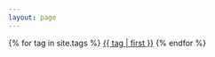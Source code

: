 ```yaml
---
layout: page
---
```

<p>
  {% for tag in site.tags %}
  <a style="font-size: {{ tag | last | size | times: 100 | divided_by: site.tags.size | plus: 100 }}%" href="{{ site.baseurl }}{{ tag | first }}/">{{ tag | first }}</a>
  {% endfor %}
</p>
